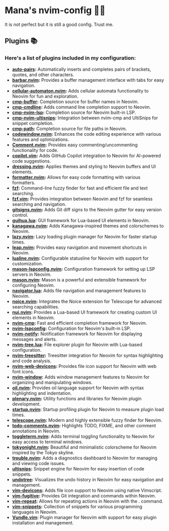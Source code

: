 # Mana's nvim-config 🐱‍💻

It is not perfect but it is still a good config. Trust me.

## Plugins 📚

### Here's a list of plugins included in my configuration:

- **[auto-pairs](https://github.com/jiangmiao/auto-pairs):** Automatically inserts and completes pairs of brackets, quotes, and other characters.
- **[barbar.nvim](https://github.com/romgrk/barbar.nvim):** Provides a buffer management interface with tabs for easy navigation.
- **[cellular-automaton.nvim](https://github.com/elswork/cellular-automaton.nvim):** Adds cellular automata functionality to Neovim for fun and exploration.
- **[cmp-buffer](https://github.com/hrsh7th/cmp-buffer):** Completion source for buffer names in Neovim.
- **[cmp-cmdline](https://github.com/hrsh7th/cmp-cmdline):** Adds command line completion support to Neovim.
- **[cmp-nvim-lsp](https://github.com/hrsh7th/cmp-nvim-lsp):** Completion source for Neovim built-in LSP.
- **[cmp-nvim-ultisnips](https://github.com/hrsh7th/cmp-nvim-ultisnips):** Integration between nvim-cmp and UltiSnips for snippet completion.
- **[cmp-path](https://github.com/hrsh7th/cmp-path):** Completion source for file paths in Neovim.
- **[codewindow.nvim](https://github.com/ideyuta/codewindow.nvim):** Enhances the code editing experience with various features and optimizations.
- **[Comment.nvim](https://github.com/numToStr/Comment.nvim):** Provides easy commenting/uncommenting functionality for code.
- **[copilot.vim](https://github.com/williamboman/copilot.vim):** Adds GitHub Copilot integration to Neovim for AI-powered code suggestions.
- **[dressing.nvim](https://github.com/monaqa/dressing.nvim):** Applies themes and styling to Neovim buffers and UI elements.
- **[formatter.nvim](https://github.com/mhartington/formatter.nvim):** Allows for easy code formatting with various formatters.
- **[fzf](https://github.com/junegunn/fzf):** Command-line fuzzy finder for fast and efficient file and text searching.
- **[fzf.vim](https://github.com/junegunn/fzf.vim):** Provides integration between Neovim and fzf for seamless searching and navigation.
- **[gitsigns.nvim](https://github.com/lewis6991/gitsigns.nvim):** Adds Git diff signs to the Neovim gutter for easy version control.
- **[guihua.lua](https://github.com/ray-x/guihua.lua):** GUI framework for Lua-based UI elements in Neovim.
- **[kanagawa.nvim](https://github.com/Project-son/kanagawa.nvim):** Adds Kanagawa-inspired themes and colorschemes to Neovim.
- **[lazy.nvim](https://github.com/tjdevries/lazy.nvim):** Lazy loading plugin manager for Neovim for faster startup times.
- **[leap.nvim](https://github.com/winston0410/leap.nvim):** Provides easy navigation and movement shortcuts in Neovim.
- **[lualine.nvim](https://github.com/hoob3rt/lualine.nvim):** Configurable statusline for Neovim with support for customization.
- **[mason-lspconfig.nvim](https://github.com/windwp/nvim-lspconfig):** Configuration framework for setting up LSP servers in Neovim.
- **[mason.nvim](https://github.com/TimUntersberger/neovim):** Mason is a powerful and extensible framework for configuring Neovim.
- **[navigator.lua](https://github.com/ray-x/navigator.lua):** Adds file navigation and management features to Neovim.
- **[noice.nvim](https://github.com/munetoshi/nvim-noice):** Integrates the Noice extension for Telescope for advanced searching capabilities.
- **[nui.nvim](https://github.com/AckslD/nui.nvim):** Provides a Lua-based UI framework for creating custom UI elements in Neovim.
- **[nvim-cmp](https://github.com/hrsh7th/nvim-cmp):** Fast and efficient completion framework for Neovim.
- **[nvim-lspconfig](https://github.com/neovim/nvim-lspconfig):** Configuration for Neovim's built-in LSP.
- **[nvim-notify](https://github.com/rcarriga/nvim-notify):** Notification framework for Neovim for displaying messages and alerts.
- **[nvim-tree.lua](https://github.com/kyazdani42/nvim-tree.lua):** File explorer plugin for Neovim with Lua-based configuration.
- **[nvim-treesitter](https://github.com/nvim-treesitter/nvim-treesitter):** Treesitter integration for Neovim for syntax highlighting and code analysis.
- **[nvim-web-devicons](https://github.com/kyazdani42/nvim-web-devicons):** Provides file icon support for Neovim with web font icons.
- **[nvim-window](https://github.com/ojroques/nvim-window):** Adds window management features to Neovim for organizing and manipulating windows.
- **[oil.nvim](https://github.com/ray-x/oil.nvim):** Provides oil language support for Neovim with syntax highlighting and indentation.
- **[plenary.nvim](https://github.com/nvim-lua/plenary.nvim):** Utility functions and libraries for Neovim plugin development.
- **[startup.nvim](https://github.com/tjdevries/startup.nvim):** Startup profiling plugin for Neovim to measure plugin load times.
- **[telescope.nvim](https://github.com/nvim-telescope/telescope.nvim):** Modern and highly extensible fuzzy finder for Neovim.
- **[todo-comments.nvim](https://github.com/folke/todo-comments.nvim):** Highlights TODO, FIXME, and other comment annotations in Neovim.
- **[toggleterm.nvim](https://github.com/akinsho/nvim-toggleterm.lua):** Adds terminal toggling functionality to Neovim for easy access to terminal windows.
- **[tokyonight.nvim](https://github.com/folke/tokyonight.nvim):** Beautiful and minimalistic colorscheme for Neovim inspired by the Tokyo skyline.
- **[trouble.nvim](https://github.com/folke/trouble.nvim):** Adds a diagnostics dashboard to Neovim for managing and viewing code issues.
- **[ultisnips](https://github.com/SirVer/ultisnips):** Snippet engine for Neovim for easy insertion of code snippets.
- **[undotree](https://github.com/mbbill/undotree):** Visualizes the undo history in Neovim for easy navigation and management.
- **[vim-devicons](https://github.com/ryanoasis/vim-devicons):** Adds file icon support to Neovim using native Vimscript.
- **[vim-fugitive](https://github.com/tpope/vim-fugitive):** Provides Git integration and commands within Neovim.
- **[vim-repeat](https://github.com/tpope/vim-repeat):** Allows for repeating actions in Neovim with the . command.
- **[vim-snippets](https://github.com/honza/vim-snippets):** Collection of snippets for various programming languages in Neovim.
- **[Vundle.vim](https://github.com/VundleVim/Vundle.vim):** Plugin manager for Neovim with support for easy plugin installation and management.
